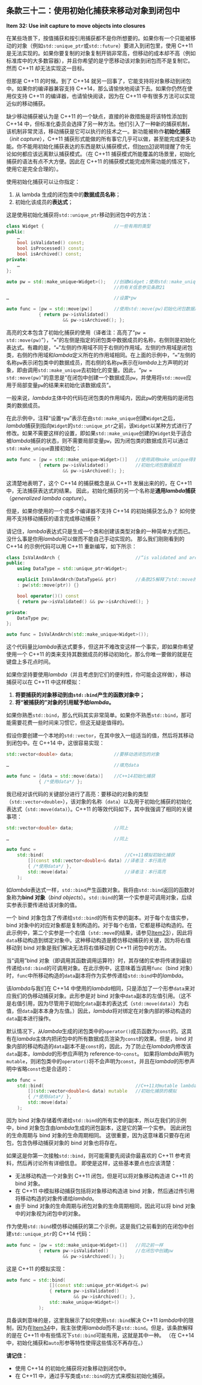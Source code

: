 ## 条款三十二：使用初始化捕获来移动对象到闭包中

**Item 32: Use init capture to move objects into closures**

在某些场景下，按值捕获和按引用捕获都不是你所想要的。如果你有一个只能被移动的对象（例如`std::unique_ptr`或`std::future`）要进入到闭包里，使用 C++11 是无法实现的。如果你要复制的对象复制开销非常高，但移动的成本却不高（例如标准库中的大多数容器），并且你希望的是宁愿移动该对象到闭包而不是复制它。然而 C++11 却无法实现这一目标。

但那是 C++11 的时候。到了 C++14 就另一回事了，它能支持将对象移动到闭包中。如果你的编译器兼容支持 C++14，那么请愉快地阅读下去。如果你仍然在使用仅支持 C++11 的编译器，也请愉快阅读，因为在 C++11 中有很多方法可以实现近似的移动捕获。

缺少移动捕获被认为是 C++11 的一个缺点，直接的补救措施是将该特性添加到 C++14 中，但标准化委员会选择了另一种方法。他们引入了一种新的捕获机制，该机制非常灵活，移动捕获是它可以执行的技术之一。新功能被称作**初始化捕获**（_init capture_），C++11 捕获形式能做的所有事它几乎可以做，甚至能完成更多功能。你不能用初始化捕获表达的东西是默认捕获模式，但[Item31](../6.LambdaExpressions/item31.md)说明提醒了你无论如何都应该远离默认捕获模式。（在 C++11 捕获模式所能覆盖的场景里，初始化捕获的语法有点不大方便。因此在 C++11 的捕获模式能完成所需功能的情况下，使用它是完全合理的）。

使用初始化捕获可以让你指定：

1. 从 lambda 生成的闭包类中的**数据成员名称**；
2. 初始化该成员的**表达式**；

这是使用初始化捕获将`std::unique_ptr`移动到闭包中的方法：

```c++
class Widget {                          //一些有用的类型
public:
    …
    bool isValidated() const;
    bool isProcessed() const;
    bool isArchived() const;
private:
    …
};

auto pw = std::make_unique<Widget>();   //创建Widget；使用std::make_unique
                                        //的有关信息参见条款21

…                                       //设置*pw

auto func = [pw = std::move(pw)]        //使用std::move(pw)初始化闭包数据成员
            { return pw->isValidated()
                     && pw->isArchived(); };
```

高亮的文本包含了初始化捕获的使用（译者注：高亮了“`pw = std::move(pw)`”），“`=`”的左侧是指定的闭包类中数据成员的名称，右侧则是初始化表达式。有趣的是，“`=`”左侧的作用域不同于右侧的作用域。左侧的作用域是闭包类，右侧的作用域和*lambda*定义所在的作用域相同。在上面的示例中，“`=`”左侧的名称`pw`表示闭包类中的数据成员，而右侧的名称`pw`表示在*lambda*上方声明的对象，即由调用`std::make_unique`去初始化的变量。因此，“`pw = std::move(pw)`”的意思是“在闭包中创建一个数据成员`pw`，并使用将`std::move`应用于局部变量`pw`的结果来初始化该数据成员”。

一般来说，*lambda*主体中的代码在闭包类的作用域内，因此`pw`的使用指的是闭包类的数据成员。

在此示例中，注释“设置`*pw`”表示在由`std::make_unique`创建`Widget`之后，*lambda*捕获到指向`Widget`的`std::unique_ptr`之前，该`Widget`以某种方式进行了修改。如果不需要这样的设置，即如果`std::make_unique`创建的`Widget`处于适合被*lambda*捕获的状态，则不需要局部变量`pw`，因为闭包类的数据成员可以通过`std::make_unique`直接初始化：

```c++
auto func = [pw = std::make_unique<Widget>()]   //使用调用make_unique得到的结果
            { return pw->isValidated()          //初始化闭包数据成员
                     && pw->isArchived(); };
```

这清楚地表明了，这个 C++14 的捕获概念是从 C++11 发展出来的的，在 C++11 中，无法捕获表达式的结果。 因此，初始化捕获的另一个名称是**通用*lambda*捕获**（_generalized lambda capture_）。

但是，如果你使用的一个或多个编译器不支持 C++14 的初始捕获怎么办？ 如何使用不支持移动捕获的语言完成移动捕获？

请记住，*lambda*表达式只是生成一个类和创建该类型对象的一种简单方式而已。没什么事是你用*lambda*可以做而不能自己手动实现的。 那么我们刚刚看到的 C++14 的示例代码可以用 C++11 重新编写，如下所示：

```c++
class IsValAndArch {                            //“is validated and archived”
public:
    using DataType = std::unique_ptr<Widget>;

    explicit IsValAndArch(DataType&& ptr)       //条款25解释了std::move的使用
    : pw(std::move(ptr)) {}

    bool operator()() const
    { return pw->isValidated() && pw->isArchived(); }

private:
    DataType pw;
};

auto func = IsValAndArch(std::make_unique<Widget>());
```

这个代码量比*lambda*表达式要多，但这并不难改变这样一个事实，即如果你希望使用一个 C++11 的类来支持其数据成员的移动初始化，那么你唯一要做的就是在键盘上多花点时间。

如果你坚持要使用*lambda*（并且考虑到它们的便利性，你可能会这样做），移动捕获可以在 C++11 中这样模拟：

1. **将要捕获的对象移动到由`std::bind`产生的函数对象中；**
2. **将“被捕获的”对象的引用赋予给*lambda*。**

如果你熟悉`std::bind`，那么代码其实非常简单。如果你不熟悉`std::bind`，那可能需要花费一些时间来习惯它，但这无疑是值得的。

假设你要创建一个本地的`std::vector`，在其中放入一组适当的值，然后将其移动到闭包中。在 C++14 中，这很容易实现：

```c++
std::vector<double> data;               //要移动进闭包的对象

…                                       //填充data

auto func = [data = std::move(data)]    //C++14初始化捕获
            { /*使用data*/ };
```

我已经对该代码的关键部分进行了高亮：要移动的对象的类型（`std::vector<double>`），该对象的名称（`data`）以及用于初始化捕获的初始化表达式（`std::move(data)`）。C++11 的等效代码如下，其中我强调了相同的关键事项：

```c++
std::vector<double> data;               //同上

…                                       //同上

auto func =
    std::bind(                              //C++11模拟初始化捕获
        [](const std::vector<double>& data) //译者注：本行高亮
        { /*使用data*/ },
        std::move(data)                     //译者注：本行高亮
    );
```

如*lambda*表达式一样，`std::bind`产生函数对象。我将由`std::bind`返回的函数对象称为**bind 对象**（_bind objects_）。`std::bind`的第一个实参是可调用对象，后续实参表示要传递给该对象的值。

一个 bind 对象包含了传递给`std::bind`的所有实参的副本。对于每个左值实参，bind 对象中的对应对象都是复制构造的。对于每个右值，它都是移动构造的。在此示例中，第二个实参是一个右值（`std::move`的结果，请参见[Item23](../5.RRefMovSemPerfForw/item23.md)），因此将`data`移动构造到绑定对象中。这种移动构造是模仿移动捕获的关键，因为将右值移动到 bind 对象是我们解决无法将右值移动到 C++11 闭包中的方法。

当“调用”bind 对象（即调用其函数调用运算符）时，其存储的实参将传递到最初传递给`std::bind`的可调用对象。在此示例中，这意味着当调用`func`（bind 对象）时，`func`中所移动构造的`data`副本将作为实参传递给`std::bind`中的*lambda*。

该*lambda*与我们在 C++14 中使用的*lambda*相同，只是添加了一个形参`data`来对应我们的伪移动捕获对象。此形参是对 bind 对象中`data`副本的左值引用。（这不是右值引用，因为尽管用于初始化`data`副本的表达式（`std::move(data)`）为右值，但`data`副本本身为左值。）因此，*lambda*将对绑定在对象内部的移动构造的`data`副本进行操作。

默认情况下，从*lambda*生成的闭包类中的`operator()`成员函数为`const`的。这具有在*lambda*主体内把闭包中的所有数据成员渲染为`const`的效果。但是，bind 对象内部的移动构造的`data`副本不是`const`的，因此，为了防止在*lambda*内修改该`data`副本，*lambda*的形参应声明为 reference-to-`const`。 如果将*lambda*声明为`mutable`，则闭包类中的`operator()`将不会声明为`const`，并且在*lambda*的形参声明中省略`const`也是合适的：

```c++
auto func =
    std::bind(                                  //C++11对mutable lambda
        [](std::vector<double>& data) mutable	//初始化捕获的模拟
        { /*使用data*/ },
        std::move(data)
    );
```

因为 bind 对象存储着传递给`std::bind`的所有实参的副本，所以在我们的示例中，bind 对象包含由*lambda*生成的闭包副本，这是它的第一个实参。 因此闭包的生命周期与 bind 对象的生命周期相同。 这很重要，因为这意味着只要存在闭包，包含伪移动捕获对象的 bind 对象也将存在。

如果这是你第一次接触`std::bind`，则可能需要先阅读你最喜欢的 C++11 参考资料，然后再讨论所有详细信息。 即使是这样，这些基本要点也应该清楚：

- 无法移动构造一个对象到 C++11 闭包，但是可以将对象移动构造进 C++11 的 bind 对象。
- 在 C++11 中模拟移动捕获包括将对象移动构造进 bind 对象，然后通过传引用将移动构造的对象传递给*lambda*。
- 由于 bind 对象的生命周期与闭包对象的生命周期相同，因此可以将 bind 对象中的对象视为闭包中的对象。

作为使用`std::bind`模仿移动捕获的第二个示例，这是我们之前看到的在闭包中创建`std::unique_ptr`的 C++14 代码：

```c++
auto func = [pw = std::make_unique<Widget>()]   //同之前一样
            { return pw->isValidated()          //在闭包中创建pw
                     && pw->isArchived(); };
```

这是 C++11 的模拟实现：

```c++
auto func = std::bind(
                [](const std::unique_ptr<Widget>& pw)
                { return pw->isValidated()
                         && pw->isArchived(); },
                std::make_unique<Widget>()
            );
```

具备讽刺意味的是，这里我展示了如何使用`std::bind`解决 C++11 *lambda*中的限制，因为在[Item34](../6.LambdaExpressions/item34.md)中，我主张使用*lambda*而不是`std::bind`。但是，该条款解释的是在 C++11 中有些情况下`std::bind`可能有用，这就是其中一种。 （在 C++14 中，初始化捕获和`auto`形参等特性使得这些情况不再存在。）

**请记住：**

- 使用 C++14 的初始化捕获将对象移动到闭包中。
- 在 C++11 中，通过手写类或`std::bind`的方式来模拟初始化捕获。
